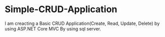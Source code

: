# Simple-CRUD-Application

I am creacting a Basic CRUD Application(Create, Read, Update, Delete) by using ASP.NET Core MVC By using sql server.
